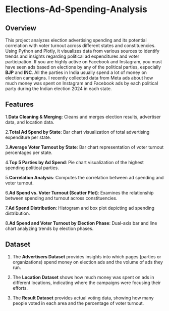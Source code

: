 # Elections-Ad-Spending-Analysis

## Overview

This project analyzes election advertising spending and its potential correlation with voter turnout across different states and constituencies. Using Python and Plotly, it visualizes data from various sources to identify trends and insights regarding political ad expenditures and voter participation.
If you are highly active on Facebook and Instagram, you must have seen ads based on elections by any of the political parties, especially **BJP** and **INC**. All the parties in India usually spend a lot of money on election campaigns. I recently collected data from Meta ads about how much money was spent on Instagram and Facebook ads by each political party during the Indian election 2024 in each state.

## Features

1.**Data Cleaning & Merging**: Cleans and merges election results, advertiser data, and location data.

2.**Total Ad Spend by State**: Bar chart visualization of total advertising expenditure per state.

3.**Average Voter Turnout by State**: Bar chart representation of voter turnout percentages per state.

4.**Top 5 Parties by Ad Spend**: Pie chart visualization of the highest spending political parties.

5.**Correlation Analysis**: Computes the correlation between ad spending and voter turnout.

6.**Ad Spend vs. Voter Turnout (Scatter Plot)**: Examines the relationship between spending and turnout across constituencies.

7.**Ad Spend Distribution**: Histogram and box plot depicting ad spending distribution.

8.**Ad Spend and Voter Turnout by Election Phase**: Dual-axis bar and line chart analyzing trends by election phases.

## Dataset

1. The **Advertisers Dataset** provides insights into which pages (parties or organizations) spend money on election ads and the volume of ads they run.

2. The **Location Dataset** shows how much money was spent on ads in different locations, indicating where the campaigns were focusing their efforts.

3. The **Result Dataset** provides actual voting data, showing how many people voted in each area and the percentage of voter turnout.
